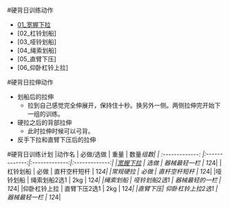 #硬背日训练动作
- [01_宽握下拉](01_宽握下拉.md)
- [02_杠铃划船]
- [03_哑铃划船]
- [04_绳索划船]
- [05_直臂下压]
- [06_仰卧杠铃上拉]

#硬背日拉伸动作
- 划船后的拉伸
    - 拉到自己感觉完全伸展开，保持住十秒。换另外一侧。两侧拉伸完开始下一组的训练。
- 硬拉之后的背部拉伸
    - 此时拉伸时候可以弓背。
- 反手下拉和直臂下压后的拉伸


#硬背日训练计划
|动作名 | 必做/选做 | 重量 | 数量*组数|
| :-------------: |:-------------:|:-------------:|:-------------:|
|[宽握下拉](01_宽握下拉.md) | 选做 |  器械最轻一栏 | 12*4|
|杠铃划船 | 必做 | 直杆空杆短杆 | 12*4|
|常规硬拉 | 必做 | 直杆空杆短杆 | 12*4|
|哑铃划船 | 绳索划船2选1 | 2kg | 12*4|
|绳索划船 | 哑铃划船2选1 | 器械最轻的一栏 | 12*4|
|仰卧杠铃上拉 | 直臂下压2选1 | 2kg | 12*4|
|直臂下压| 仰卧杠铃上拉2选1 | 器械最轻一栏 | 12*4|
